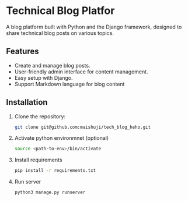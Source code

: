 # Technical Blog Platfor

A blog platform built with Python and the Django framework, designed to share technical blog posts on various topics.

## Features

- Create and manage blog posts.
- User-friendly admin interface for content management.
- Easy setup with Django.
- Support Markdown language for blog content

## Installation

1. Clone the repository:
   ```bash
   git clone git@github.com:maishuji/tech_blog_heho.git
   ```
2. Activate python environmnet (optional)
   ```bash
   source <path-to-env>/bin/activate
   ```
4. Install requirements
   ```bash
   pip install -r requirements.txt
   ```
5. Run server
   ```bash
   python3 manage.py runserver
   ```
